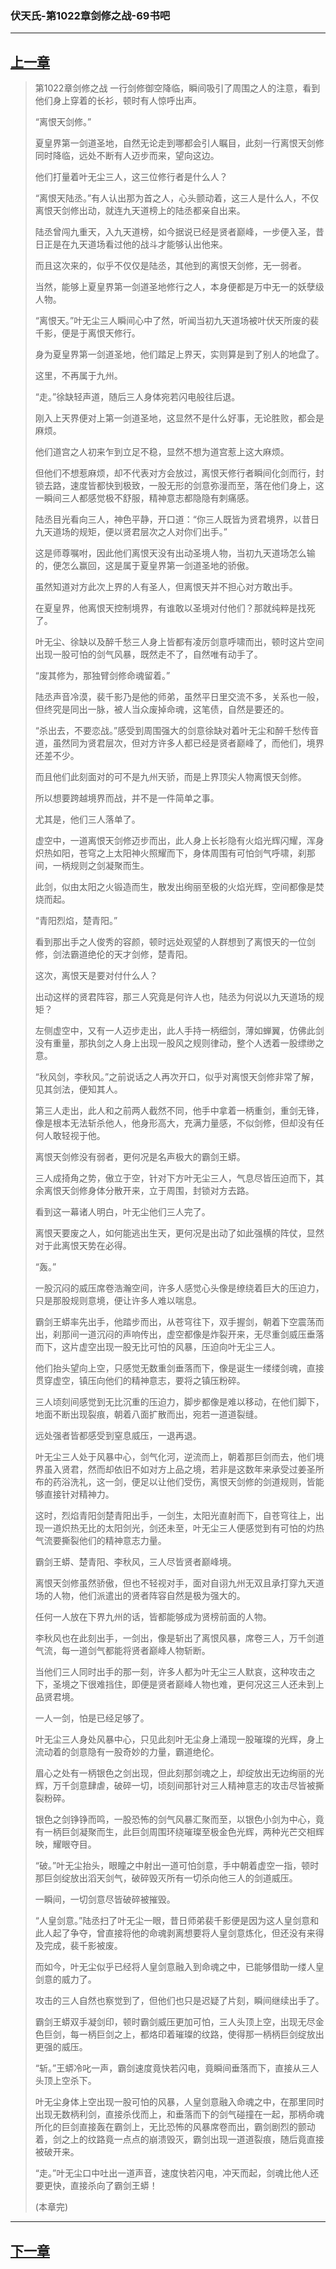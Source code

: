 ### 伏天氏-第1022章剑修之战-69书吧

--------
[上一章](./bc82bac5924ca4af8d9b1a5e2e8d2358.md)
--------


>
>
>
>第1022章剑修之战
>一行剑修御空降临，瞬间吸引了周围之人的注意，看到他们身上穿着的长衫，顿时有人惊呼出声。
>
>“离恨天剑修。”
>
>夏皇界第一剑道圣地，自然无论走到哪都会引人瞩目，此刻一行离恨天剑修同时降临，远处不断有人迈步而来，望向这边。
>
>他们打量着叶无尘三人，这三位修行者是什么人？
>
>“离恨天陆丞。”有人认出那为首之人，心头颤动着，这三人是什么人，不仅离恨天剑修出动，就连九天道榜上的陆丞都亲自出来。
>
>陆丞曾闯九重天，入九天道榜，如今据说已经是贤者巅峰，一步便入圣，昔日正是在九天道场看过他的战斗才能够认出他来。
>
>而且这次来的，似乎不仅仅是陆丞，其他到的离恨天剑修，无一弱者。
>
>当然，能够上夏皇界第一剑道圣地修行之人，本身便都是万中无一的妖孽级人物。
>
>“离恨天。”叶无尘三人瞬间心中了然，听闻当初九天道场被叶伏天所废的裴千影，便是于离恨天修行。
>
>身为夏皇界第一剑道圣地，他们踏足上界天，实则算是到了别人的地盘了。
>
>这里，不再属于九州。
>
>“走。”徐缺轻声道，随后三人身体宛若闪电般往后退。
>
>刚入上天界便对上第一剑道圣地，这显然不是什么好事，无论胜败，都会是麻烦。
>
>他们道宫之人初来乍到立足不稳，显然不想为道宫惹上这大麻烦。
>
>但他们不想惹麻烦，却不代表对方会放过，离恨天修行者瞬间化剑而行，封锁去路，速度皆都快到极致，一股无形的剑意弥漫而至，落在他们身上，这一瞬间三人都感觉极不舒服，精神意志都隐隐有刺痛感。
>
>陆丞目光看向三人，神色平静，开口道：“你三人既皆为贤君境界，以昔日九天道场的规矩，便以贤君层次之人对你们出手。”
>
>这是师尊嘱咐，因此他们离恨天没有出动圣境人物，当初九天道场怎么输的，便怎么赢回，这是属于夏皇界第一剑道圣地的骄傲。
>
>虽然知道对方此次上界的人有圣人，但离恨天并不担心对方敢出手。
>
>在夏皇界，他离恨天控制境界，有谁敢以圣境对付他们？那就纯粹是找死了。
>
>叶无尘、徐缺以及醉千愁三人身上皆都有凌厉剑意呼啸而出，顿时这片空间出现一股可怕的剑气风暴，既然走不了，自然唯有动手了。
>
>“废其修为，那独臂剑修命魂留着。”
>
>陆丞声音冷漠，裴千影乃是他的师弟，虽然平日里交流不多，关系也一般，但终究是同出一脉，被人当众废掉命魂，这笔债，自然是要还的。
>
>“杀出去，不要恋战。”感受到周围强大的剑意徐缺对着叶无尘和醉千愁传音道，虽然同为贤君层次，但对方许多人都已经是贤者巅峰了，而他们，境界还差不少。
>
>而且他们此刻面对的可不是九州天骄，而是上界顶尖人物离恨天剑修。
>
>所以想要跨越境界而战，并不是一件简单之事。
>
>尤其是，他们三人落单了。
>
>虚空中，一道离恨天剑修迈步而出，此人身上长衫隐有火焰光辉闪耀，浑身炽热如阳，苍穹之上太阳神火照耀而下，身体周围有可怕剑气呼啸，刹那间，一柄规则之剑凝聚而生。
>
>此剑，似由太阳之火锻造而生，散发出绚丽至极的火焰光辉，空间都像是焚烧而起。
>
>“青阳烈焰，楚青阳。”
>
>看到那出手之人俊秀的容颜，顿时远处观望的人群想到了离恨天的一位剑修，剑法霸道绝伦的天才剑修，楚青阳。
>
>这次，离恨天是要对付什么人？
>
>出动这样的贤君阵容，那三人究竟是何许人也，陆丞为何说以九天道场的规矩？
>
>左侧虚空中，又有一人迈步走出，此人手持一柄细剑，薄如蝉翼，仿佛此剑没有重量，那执剑之人身上出现一股风之规则律动，整个人透着一股缥缈之意。
>
>“秋风剑，李秋风。”之前说话之人再次开口，似乎对离恨天剑修非常了解，见其剑法，便知其人。
>
>第三人走出，此人和之前两人截然不同，他手中拿着一柄重剑，重剑无锋，像是根本无法斩杀他人，他身形高大，充满力量感，不似剑修，但却没有任何人敢轻视于他。
>
>离恨天剑修没有弱者，更何况是名声极大的霸剑王蟒。
>
>三人成掎角之势，傲立于空，针对下方叶无尘三人，气息尽皆压迫而下，其余离恨天剑修身体分散开来，立于周围，封锁对方去路。
>
>看到这一幕诸人明白，叶无尘他们三人完了。
>
>离恨天要废之人，如何能逃出生天，更何况是出动了如此强横的阵仗，显然对于此离恨天势在必得。
>
>“轰。”
>
>一股沉闷的威压席卷浩瀚空间，许多人感觉心头像是缭绕着巨大的压迫力，只是那股规则意境，便让许多人难以喘息。
>
>霸剑王蟒率先出手，他踏步而出，从苍穹往下，双手握剑，朝着下空震荡而出，刹那间一道沉闷的声响传出，虚空都像是炸裂开来，无尽重剑威压垂落而下，这片虚空出现一股无比可怕的风暴，压迫向叶无尘三人。
>
>他们抬头望向上空，只感觉无数重剑垂落而下，像是诞生一缕缕剑魂，直接贯穿虚空，镇压向他们的精神意志，要将之镇压粉碎。
>
>三人顷刻间感觉到无比沉重的压迫力，脚步都像是难以移动，在他们脚下，地面不断出现裂痕，朝着八面扩散而出，宛若一道道裂缝。
>
>远处强者皆都感受到窒息威压，一退再退。
>
>叶无尘三人处于风暴中心，剑气化河，逆流而上，朝着那巨剑而去，他们境界虽入贤君，然而却依旧不如对方上品之境，若非是这数年来承受过姜圣所布的药浴洗礼，这一剑，便足以让他们受伤，离恨天剑修的剑道规则，皆能够直接针对精神力。
>
>这时，烈焰青阳剑楚青阳出手，一剑生，太阳光直射而下，自苍穹往上，出现一道炽热无比的太阳剑光，剑还未至，叶无尘三人便感觉到有可怕的灼热气流要撕裂他们的精神意志力量。
>
>霸剑王蟒、楚青阳、李秋风，三人尽皆贤者巅峰境。
>
>离恨天剑修虽然骄傲，但也不轻视对手，面对自诩九州无双且承打穿九天道场的人物，他们派遣出的贤者阵容自然是极为强大的。
>
>任何一人放在下界九州的话，皆都能够成为贤榜前面的人物。
>
>李秋风也在此刻出手，一剑出，像是斩出了离恨风暴，席卷三人，万千剑道气流，每一道剑气都能将贤者巅峰人物斩断。
>
>当他们三人同时出手的那一刻，许多人都为叶无尘三人默哀，这种攻击之下，圣境之下很难挡住，即便是贤者巅峰人物也难，更何况这三人还未到上品贤君境。
>
>一人一剑，怕是已经足够了。
>
>叶无尘三人身处风暴中心，只见此刻叶无尘身上涌现一股璀璨的光辉，身上流动着的剑意隐有一股奇妙的力量，霸道绝伦。
>
>眉心之处有一柄银色之剑出现，但此刻那剑魂之上，却绽放出无边绚丽的光辉，万千剑意肆虐，破碎一切，顷刻间那针对三人精神意志的攻击尽皆被撕裂粉碎。
>
>银色之剑铮铮而鸣，一股恐怖的剑气风暴汇聚而至，以银色小剑为中心，竟有一柄巨剑凝聚而生，此巨剑周围环绕璀璨至极金色光辉，两种光芒交相辉映，耀眼夺目。
>
>“破。”叶无尘抬头，眼瞳之中射出一道可怕剑意，手中朝着虚空一指，顿时那巨剑绽放出滔天剑气，破碎毁灭所有一切杀向他三人的剑道威压。
>
>一瞬间，一切剑意尽皆破碎被摧毁。
>
>“人皇剑意。”陆丞扫了叶无尘一眼，昔日师弟裴千影便是因为这人皇剑意和此人起了争夺，曾直接将他的命魂剥离想要将人皇剑意炼化，但还没有来得及完成，裴千影被废。
>
>而如今，叶无尘似乎已经将人皇剑意融入到命魂之中，已能够借助一缕人皇剑意的威力了。
>
>攻击的三人自然也察觉到了，但他们也只是迟疑了片刻，瞬间继续出手了。
>
>霸剑王蟒双手凝剑印，顿时霸剑威压更加可怕，三人头顶上空，出现无尽金色巨剑，每一柄巨剑之上，都烙印着璀璨的纹路，使得那一柄柄巨剑绽放出更强的威压。
>
>“斩。”王蟒冷叱一声，霸剑速度竟快若闪电，竟瞬间垂落而下，直接从三人头顶上空杀下。
>
>叶无尘身体上空出现一股可怕的风暴，人皇剑意融入命魂之中，在那里同时出现无数柄利剑，直接杀伐而上，和垂落而下的剑气碰撞在一起，那柄命魂所化的巨剑直接轰在霸剑上，无比恐怖的风暴席卷而出，霸剑剧烈的颤动着，剑之上的纹路竟一点点的崩溃毁灭，霸剑出现一道道裂痕，随后竟直接被破开来。
>
>“走。”叶无尘口中吐出一道声音，速度快若闪电，冲天而起，剑魂比他人还要更快，直接杀向了霸剑王蟒！
>
>(本章完)
>
>

--------
[下一章](./7e7789982ee151240c62825b1d15559f.md)
--------
